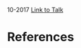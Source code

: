 

10-2017
[Link to Talk](https://www.churchofjesuschrist.org/study/general-conference/2017/10/sunday-morning-session?lang=eng)



# References
